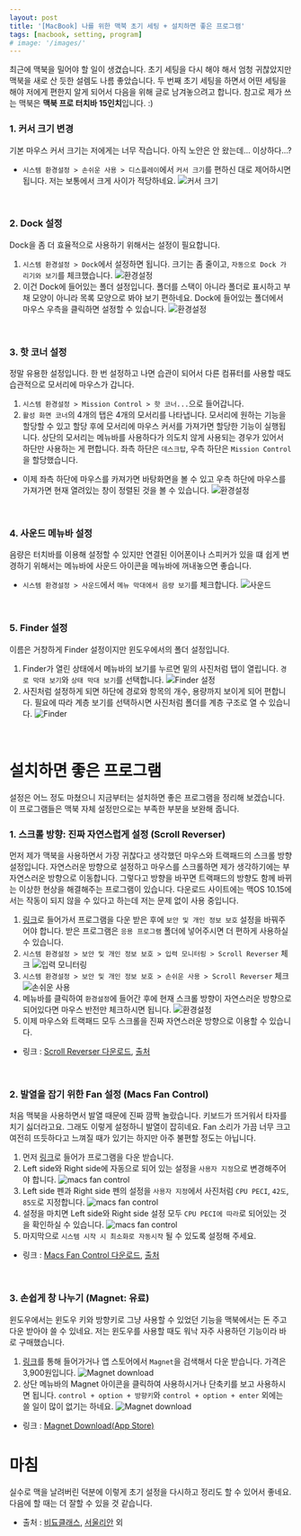 ```yaml
---
layout: post
title: '[MacBook] 나를 위한 맥북 초기 세팅 + 설치하면 좋은 프로그램'
tags: [macbook, setting, program]
# image: '/images/'
---
```


최근에 맥북을 밀어야 할 일이 생겼습니다. 초기 세팅을 다시 해야 해서 엄청 귀찮았지만 맥북을 새로 산 듯한 설렘도 나름 좋았습니다. 두 번째 초기 세팅을 하면서 어떤 세팅을 해야 저에게 편한지 알게 되어서 다음을 위해 글로 남겨놓으려고 합니다.
참고로 제가 쓰는 맥북은 **맥북 프로 터치바 15인치**입니다. :)


### 1. 커서 크기 변경
기본 마우스 커서 크기는 저에게는 너무 작습니다. 아직 노안은 안 왔는데... 이상하다...?
- `시스템 환경설정 > 손쉬운 사용 > 디스플레이`에서 `커서 크기`를 편하신 대로 제어하시면 됩니다. 저는 보통에서 크게 사이가 적당하네요.
![커서 크기](/images/posts/2020-08-23/cursor-size.png)

<br>

### 2. Dock 설정
Dock을 좀 더 효율적으로 사용하기 위해서는 설정이 필요합니다.
1. `시스템 환경설정 > Dock`에서 설정하면 됩니다. 크기는 좀 줄이고, `자동으로 Dock 가리기와 보기`를 체크했습니다.
![환경설정](/images/posts/2020-08-23/dock_1.png)
2. 이건 Dock에 들어있는 폴더 설정입니다. 폴더를 스택이 아니라 폴더로 표시하고 부채 모양이 아니라 목록 모양으로 봐야 보기 편하네요. Dock에 들어있는 폴더에서 마우스 우측을 클릭하면 설정할 수 있습니다.
![환경설정](/images/posts/2020-08-23/dock_2.png)

<br>

### 3. 핫 코너 설정
정말 유용한 설정입니다. 한 번 설정하고 나면 습관이 되어서 다른 컴퓨터를 사용할 때도 습관적으로 모서리에 마우스가 갑니다.
1. `시스템 환경설정 > Mission Control > 핫 코너...`으로 들어갑니다.
2. `활성 화면 코너`의 4개의 탭은 4개의 모서리를 나타냅니다. 모서리에 원하는 기능을 할당할 수 있고 할당 후에 모서리에 마우스 커서를 가져가면 할당한 기능이 실행됩니다. 상단의 모서리는 메뉴바를 사용하다가 의도치 않게 사용되는 경우가 있어서 하단만 사용하는 게 편합니다. 좌측 하단은 `데스크탑`, 우측 하단은 `Mission Control`을 할당했습니다.
- 이제 좌측 하단에 마우스를 카져가면 바탕화면을 볼 수 있고 우측 하단에 마우스를 가져가면 현재 열려있는 창이 정렬된 것을 볼 수 있습니다.
![환경설정](/images/posts/2020-08-23/hot-corner.png)

<br>

### 4. 사운드 메뉴바 설정
음량은 터치바를 이용해 설정할 수 있지만 연결된 이어폰이나 스피커가 있을 떄 쉽게 변경하기 위해서는 메뉴바에 사운드 아이콘을 메뉴바에 꺼내놓으면 좋습니다.
- `시스템 환경설정 > 사운드`에서 `메뉴 막대에서 음량 보기`를 체크합니다.
![사운드](/images/posts/2020-08-23/sound_menu-bar.png)

<br>

### 5. Finder 설정
이름은 거창하게 Finder 설정이지만 윈도우에서의 폴더 설정입니다.
1. Finder가 열린 상태에서 메뉴바의 보기를 누르면 밑의 사진처럼 탭이 열립니다. `경로 막대 보기`와 `상태 막대 보기`를 선택합니다.
![Finder 설정](/images/posts/2020-08-23/finder_1.png)
2. 사진처럼 설정하게 되면 하단에 경로와 항목의 개수, 용량까지 보이게 되어 편합니다. 필요에 따라 계층 보기를 선택하시면 사진처럼 폴더를 계층 구조로 열 수 있습니다.
![Finder](/images/posts/2020-08-23/finder_2.png)


<br>

# 설치하면 좋은 프로그램
설정은 어느 정도 마쳤으니 지금부터는 설치하면 좋은 프로그램을 정리해 보겠습니다. 이 프로그램들은 맥북 자체 설정만으로는 부족한 부분을 보완해 줍니다.
### 1. 스크롤 방향: 진짜 자연스럽게 설정 (Scroll Reverser)
먼저 제가 맥북을 사용하면서 가장 귀찮다고 생각했던 마우스와 트랙패드의 스크롤 방향 설정입니다. 자연스러운 방향으로 설정하고 마우스를 스크롤하면 제가 생각하기에는 부자연스러운 방향으로 이동합니다. 그렇다고 방향을 바꾸면 트랙패드의 방향도 함께 바뀌는 이상한 현상을 해결해주는 프로그램이 있습니다. 다운로드 사이트에는 맥OS 10.15에서는 작동이 되지 않을 수 있다고 하는데 저는 문제 없이 사용 중입니다.
1. [링크](https://pilotmoon.com/scrollreverser/)로 들어가서 프로그램을 다운 받은 후에 `보안 및 개인 정보 보호` 설정을 바꿔주어야 합니다. 받은 프로그램은 `응용 프로그램` 폴더에 넣어주시면 더 편하게 사용하실 수 있습니다.
2. `시스템 환경설정 > 보안 및 개인 정보 보호 > 입력 모니터링 > Scroll Reverser` 체크
![입력 모니터링](/images/posts/2020-08-23/scroll_1.png)
3. `시스템 환경설정 > 보안 및 개인 정보 보호 > 손쉬운 사용 > Scroll Reverser` 체크
![손쉬운 사용](/images/posts/2020-08-23/scroll_2.png)
4. 메뉴바를 클릭하여 `환경설정`에 들어간 후에 현재 스크롤 방향이 자연스러운 방향으로 되어있다면 마우스 반전만 체크하시면 됩니다.
![환경설정](/images/posts/2020-08-23/scroll_setting.png)
5. 이제 마우스와 트랙패드 모두 스크롤을 진짜 자연스러운 방향으로 이용할 수 있습니다.

- 링크 : [Scroll Reverser 다운로드](https://pilotmoon.com/scrollreverser/), 
[출처](https://pinkwink.kr/993)

<br>

### 2. 발열을 잡기 위한 Fan 설정 (Macs Fan Control)
처음 맥북을 사용하면서 발열 때문에 진짜 깜짝 놀랐습니다. 키보드가 뜨거워서 타자를 치기 싫더라고요. 그래도 이렇게 설정하니 발열이 잡히네요. Fan 소리가 가끔 너무 크고 여전히 뜨듯하다고 느껴질 때가 있기는 하지만 아주 불편할 정도는 아닙니다.
1. 먼저 [링크](https://crystalidea.com/macs-fan-control)로 들어가 프로그램을 다운 받습니다.
2. Left side와 Right side에 자동으로 되어 있는 설정을 `사용자 지정`으로 변경해주어야 합니다.
![macs fan control](/images/posts/2020-08-23/fan_1.png)
3. Left side 펜과 Right side 펜의 설정을 `사용자 지정`에서 사진처럼 `CPU PECI`, `42도`, `85도`로 지정합니다.
![macs fan control](/images/posts/2020-08-23/fan_2.png)
4. 설정을 마치면 Left side와 Right side 설정 모두 `CPU PECI에 따라`로 되어있는 것을 확인하실 수 있습니다.
![macs fan control](/images/posts/2020-08-23/fan_3.png)
5. 마지막으로 `시스템 시작 시 최소화로 자동시작` 될 수 있도록 설정해 주세요.

- 링크 : [Macs Fan Control 다운로드](https://crystalidea.com/macs-fan-control), 
[출처](https://www.youtube.com/watch?v=6cGJphAHebU)

<br>

### 3. 손쉽게 창 나누기 (Magnet: 유료)
윈도우에서는 윈도우 키와 방향키로 그냥 사용할 수 있었던 기능을 맥북에서는 돈 주고 다운 받아야 쓸 수 있네요. 저는 윈도우를 사용할 때도 워낙 자주 사용하던 기능이라 바로 구매했습니다.
1. [링크](https://apps.apple.com/kr/app/magnet-%EB%A7%88%EA%B7%B8%EB%84%B7/id441258766?mt=12)를 통해 들어가거나 앱 스토어에서 `Magnet`을 검색해서 다운 받습니다. 가격은 3,900원입니다.
![Magnet download](/images/posts/2020-08-23/magnet_1.png)
2. 상단 메뉴바의 Magnet 아이콘을 클릭하여 사용하시거나 단축키를 보고 사용하시면 됩니다. `control + option + 방향키`와 `control + option + enter` 외에는 쓸 일이 많이 없기는 하네요. 
![Magnet download](/images/posts/2020-08-23/magnet_2.png)


- 링크 : [Magnet Download(App Store)](https://apps.apple.com/kr/app/magnet-%EB%A7%88%EA%B7%B8%EB%84%B7/id441258766?mt=12)


# 마침
실수로 맥을 날려버린 덕분에 이렇게 초기 설정을 다시하고 정리도 할 수 있어서 좋네요. 다음에 할 때는 더 잘할 수 있을 것 같습니다.

- 출처 : [비됴클래스](https://www.youtube.com/watch?v=DaEw2nunwok), [서울리안](https://www.youtube.com/watch?v=WP1_CrtufvY) 외